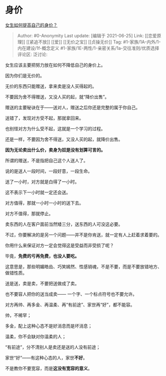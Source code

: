 # 身价
[女生如何提高自己的身价？](https://www.zhihu.com/question/457186470/answer/1862294240)

> Author: #0-Anonymity
> Last update: [编辑于 2021-06-25]
> Link: [[恋爱原理]] [[紧追不放]] [[爱]] [[无价之宝]] [[贞操无价]]
> Tag: #1-家族/1A-内外/1-内在建设/1f-概念定义 #1-家族/1E-两性/1-亲密关系/1a-交往准则/优质选择
> 评论区:
> 泛讨论:

女生应该主要把努力放在如何不降低自己的身价上。

因为你们是无价的。

无价的东西只能赠送，拿来卖是没人买得起的。

不要因为舍不得赠送，又没人买的起，就“降价出售”。

赠送的主要秘诀在于——送对人，赠送之后你还是完整的属于你自己。

送错了，发现对方受不起，那就拿回来。

也别怪对方为什么受不起，这就是一个学习的过程。

还是一样，不要因为舍不得送，又没人买的起，就降价出售。

**因为无论卖出什么价，卖身为奴是没有划算可言的。**

所谓的赠送，不是指把自己这个人送人了。

说的是送人一段时间，一段好意，一段生命。

送了一小时，对方就是白得了一小时。

这不表示下一小时就一定还会送。

对方值得，那就一小时一小时的送下去。

对方不值得，那就停止。

卖东西的人在客户面前当然矮三分，送东西的人可没这必要。

不过，你要解决的是另一个问题——并不是你肯送，就一定有人上赶着求着要的。

你用什么来保证对方一定会觉得这是受益而非受损了呢？

毕竟，**免费的亏再免费，也没人要吃。**

这意思是，那些明媚皓齿、巧笑嫣然、性感销魂，不是不要，而是不要放错地方、做错性质。

送是送，卖是卖，不要把送做成了卖。

也不要容人把你的送当成卖—— 一个字、一个标点符号也不要允许。

对方再帅、再多金、再温柔、再“有前途”、家世再“好”，都不能容。

帅，不稀罕；

多金，配上这种心态不是好消息而是坏消息；

温柔，你不会缺对你温柔的人；

“有前途”，分不清别人是卖还是送的人没有前途；

家世“好”——有这种心态的人，家世**不好**。

不是教你不要宽容，而是**这没有宽容的意义**。
